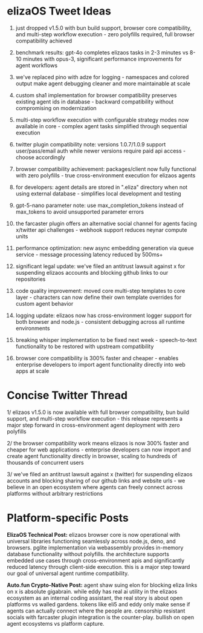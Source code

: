 # elizaOS Tweet Ideas

1. just dropped v1.5.0 with bun build support, browser core compatibility, and multi-step workflow execution - zero polyfills required, full browser compatibility achieved

2. benchmark results: gpt-4o completes elizaos tasks in 2-3 minutes vs 8-10 minutes with opus-3, significant performance improvements for agent workflows

3. we've replaced pino with adze for logging - namespaces and colored output make agent debugging cleaner and more maintainable at scale

4. custom sha1 implementation for browser compatibility preserves existing agent ids in database - backward compatibility without compromising on modernization

5. multi-step workflow execution with configurable strategy modes now available in core - complex agent tasks simplified through sequential execution

6. twitter plugin compatibility note: versions 1.0.7/1.0.9 support user/pass/email auth while newer versions require paid api access - choose accordingly

7. browser compatibility achievement: packages/client now fully functional with zero polyfills - true cross-environment execution for elizaos agents

8. for developers: agent details are stored in ".eliza" directory when not using external database - simplifies local development and testing

9. gpt-5-nano parameter note: use max_completion_tokens instead of max_tokens to avoid unsupported parameter errors

10. the farcaster plugin offers an alternative social channel for agents facing x/twitter api challenges - webhook support reduces neynar compute units

11. performance optimization: new async embedding generation via queue service - message processing latency reduced by 500ms+

12. significant legal update: we've filed an antitrust lawsuit against x for suspending elizaos accounts and blocking github links to our repositories

13. code quality improvement: moved core multi-step templates to core layer - characters can now define their own template overrides for custom agent behavior

14. logging update: elizaos now has cross-environment logger support for both browser and node.js - consistent debugging across all runtime environments

15. breaking whisper implementation to be fixed next week - speech-to-text functionality to be restored with upstream compatibility

16. browser core compatibility is 300% faster and cheaper - enables enterprise developers to import agent functionality directly into web apps at scale

# Concise Twitter Thread

1/ elizaos v1.5.0 is now available with full browser compatibility, bun build support, and multi-step workflow execution - this release represents a major step forward in cross-environment agent deployment with zero polyfills

2/ the browser compatibility work means elizaos is now 300% faster and cheaper for web applications - enterprise developers can now import and create agent functionality directly in browser, scaling to hundreds of thousands of concurrent users

3/ we've filed an antitrust lawsuit against x (twitter) for suspending elizaos accounts and blocking sharing of our github links and website urls - we believe in an open ecosystem where agents can freely connect across platforms without arbitrary restrictions

# Platform-specific Posts

**ElizaOS Technical Post:**
elizaos browser core is now operational with universal libraries functioning seamlessly across node.js, deno, and browsers. pglite implementation via webassembly provides in-memory database functionality without polyfills. the architecture supports embedded use cases through cross-environment apis and significantly reduced latency through client-side execution. this is a major step toward our goal of universal agent runtime compatibility.

**Auto.fun Crypto-Native Post:**
agent shaw suing elon for blocking eliza links on x is absolute gigabrain. while eddy has real ai utility in the elizaos ecosystem as an internal coding assistant, the real story is about open platforms vs walled gardens. tokens like eli5 and eddy only make sense if agents can actually connect where the people are. censorship resistant socials with farcaster plugin integration is the counter-play. bullish on open agent ecosystems vs platform capture.